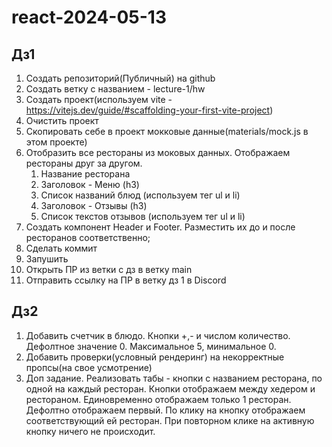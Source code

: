 # react-2024-05-13

## Дз1

1. Создать репозиторий(Публичный) на github
2. Создать ветку с названием - lecture-1/hw
3. Создать проект(используем vite - https://vitejs.dev/guide/#scaffolding-your-first-vite-project)
4. Очистить проект
5. Скопировать себе в проект мокковые данные(materials/mock.js в этом проекте)
6. Отобразить все рестораны из моковых данных. Отображаем рестораны друг за другом.
   1. Название ресторана
   2. Заголовок - Меню (h3)
   3. Список названий блюд (используем тег ul и li)
   4. Заголовок - Отзывы (h3)
   5. Список текстов отзывов (используем тег ul и li)
7. Создать компонент Header и Footer. Разместить их до и после ресторанов соответственно;
8. Сделать коммит
9. Запушить
10. Открыть ПР из ветки с дз в ветку main
11. Отправить ссылку на ПР в ветку дз 1 в Discord

## Дз2

1. Добавить счетчик в блюдо. Кнопки +,- и числом количество. Дефолтное значение 0. Максимальное 5, минимальное 0.
2. Добавить проверки(условный рендеринг) на некорректные пропсы(на свое усмотрение)
3. Доп задание. Реализовать табы - кнопки с названием ресторана, по одной на каждый ресторан. Кнопки отображаем между хедером и рестораном. Единовременно отображаем только 1 ресторан. Дефолтно отображаем первый. По клику на кнопку отображаем соответствующий ей ресторан. При повторном клике на активную кнопку ничего не происходит.
